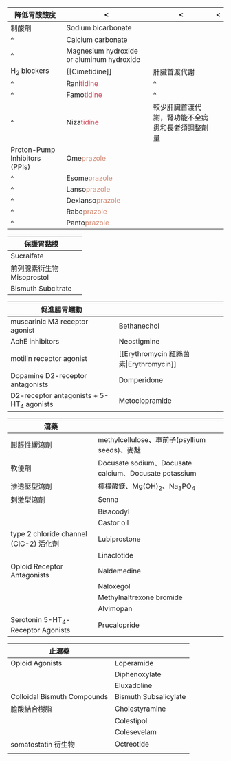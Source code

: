 | 降低胃酸酸度                  | <                                                     | <                                                | <   |
| ----------------------------- | ----------------------------------------------------- | ------------------------------------------------ | --- |
| 制酸劑                        | Sodium bicarbonate                                    |                                                  |     |
| ^                             | Calcium carbonate                                     |                                                  |     |
| ^                             | Magnesium hydroxide or aluminum hydroxide             |                                                  |     |
| H<sub>2</sub> blockers        | [[Cimetidine]]                                        | 肝臟首渡代謝                                     |     |
| ^                             | Rani<span style="color:#d04255">tidine</span>         | ^                                                |     |
| ^                             | Famo<span style="color:#d04255">tidine </span>        | ^                                                |     |
| ^                             | Niza<span style="color:#d04255">tidine </span>        | 較少肝臟首渡代謝，腎功能不全病患和長者須調整劑量 |     |
| Proton-Pump Inhibitors (PPIs) | Ome<span style="color:#d08770">prazole </span>        |                                                  |     |
| ^                             | Esome<span style="color:#d08770">prazole </span>      |                                                  |     |
| ^                             | Lanso<span style="color:#d08770">prazole    </span>   |                                                  |     |
| ^                             | Dexlanso<span style="color:#d08770">prazole   </span> |                                                  |     |
| ^                             | Rabe<span style="color:#d08770">prazole    </span>    |                                                  |     |
| ^                              | Panto<span style="color:#d08770">prazole </span>      |                                                  |     |

| 保護胃黏膜                    |     |
| ----------------------------- | --- |
| Sucralfate                    |     |
| 前列腺素衍生物<br>Misoprostol |     |
| Bismuth Subcitrate            |     |

| 促進腸胃蠕動                                        |                                         |
| --------------------------------------------------- | --------------------------------------- |
| muscarinic M3 receptor agonist                      | Bethanechol                             |
| AchE inhibitors                                     | Neostigmine                             |
| motilin receptor agonist                            | [[Erythromycin 紅絲菌素\|Erythromycin]] |
| Dopamine D2-receptor antagonists                    | Domperidone                             |
| D2-receptor antagonists + 5-HT<sub>4</sub> agonists | Metoclopramide                                        |

| 瀉藥                                         |                                                             |
| -------------------------------------------- | ----------------------------------------------------------- |
| 膨脹性緩瀉劑                                 | methylcellulose、車前子(psyllium seeds)、麥麩               |
| 軟便劑                                       | Docusate sodium、Docusate calcium、Docusate potassium       |
| 滲透壓型瀉劑                                 | 檸檬酸鎂、Mg(OH)<sub>2</sub>、Na<sub>3</sub>PO<sub>4 </sub> |
| 刺激型瀉劑                                   | Senna                                                       |
|                                              | Bisacodyl                                                   |
|                                              | Castor oil                                                  |
| type 2 chloride channel (ClC-2) 活化劑       | Lubiprostone                                                |
|                                              | Linaclotide                                                 |
| Opioid Receptor Antagonists                  | Naldemedine                                                 |
|                                              | Naloxegol                                                   |
|                                              | Methylnaltrexone bromide                                    |
|                                              | Alvimopan                                                   |
| Serotonin 5-HT<sub>4</sub>-Receptor Agonists | Prucalopride                                                            |

| 止瀉藥                      |                       |
| --------------------------- | --------------------- |
| Opioid Agonists             | Loperamide            |
|                             | Diphenoxylate         |
|                             | Eluxadoline           |
| Colloidal Bismuth Compounds | Bismuth Subsalicylate |
| 膽酸結合樹脂                | Cholestyramine        |
|                             | Colestipol            |
|                             | Colesevelam           |
| somatostatin 衍生物         | Octreotide            |
|                             |                       |
